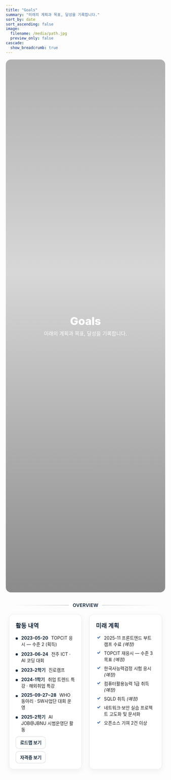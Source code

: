 ```yaml
---
title: "Goals"
summary: "미래의 계획과 목표, 달성을 기록합니다."
sort_by: date
sort_ascending: false
image:
  filename: /media/path.jpg
  preview_only: false
cascade:
  show_breadcrumb: true
---
```


<style>
/* ====== Goals page: hero & layout ====== */
.kjh-hero{ position: relative; min-height: 42vh; display: grid; place-items: center; overflow: hidden; border-radius: 16px; }
.kjh-hero::before{
  content: ""; position:absolute; inset:0;
  background-image: var(--hero-img, url('/media/goals-hero.jpg'));
  background-size: cover; background-position: center; filter: brightness(.55);
}
.kjh-hero::after{ /* 위-아래 그라데이션으로 가독성 보강 */
  content:""; position:absolute; inset:0;
  background: linear-gradient(to bottom, rgba(0,0,0,.30), rgba(0,0,0,.15) 40%, rgba(0,0,0,.45));
}
.kjh-hero__inner{ position: relative; z-index: 1; text-align: center; padding: 3rem 1rem; color:#fff; }
.kjh-hero__inner h1{ font-size: clamp(2rem, 3.6vw, 3rem); font-weight: 800; margin: 0 0 .4rem; }
.kjh-hero__inner p{ font-size: clamp(1rem, 1.6vw, 1.2rem); opacity:.95; margin:0; }
.dark .kjh-hero::before{ filter: brightness(.6); }

/* 구분선 */
.kjh-sep { position: relative; width: min(900px, 92%); margin: 2.5rem auto 1.75rem; text-align: center; }
.kjh-sep::before { content: ""; display: block; height: 1px; background: linear-gradient(90deg, transparent, rgba(23,42,62,0.45), transparent); }
.kjh-sep span { position: absolute; top: 50%; left: 50%; transform: translate(-50%, -50%); background: #fff; color: #172a3e; font-weight: 600; font-size: .95rem; padding: 0 .75rem; }
.dark .kjh-sep::before { background: linear-gradient(90deg, transparent, rgba(255,255,255,.35), transparent); }
.dark .kjh-sep span { background: #0D1B2A; color: #fff; }

/* 본문 2열 레이아웃 */
.goals-wrap{ width:min(1100px, 96%); margin:0 auto 3rem; display:grid; grid-template-columns: 1fr 1fr; gap: 1.5rem; }
@media (max-width: 900px){ .goals-wrap{ grid-template-columns: 1fr; } }
.goals-col{ background:#fff; border:1px solid rgba(13,27,42,.08); border-radius:14px; padding:1.25rem 1.25rem 1.1rem; box-shadow: 0 6px 20px rgba(0,0,0,.06); }
.dark .goals-col{ background:#0D1B2A; border-color: rgba(255,255,255,.12); }
.goals-col h2{ font-size:1.15rem; margin:.1rem 0 1rem; color:#172a3e; font-weight:800; letter-spacing:.02em; }
.dark .goals-col h2{ color:#fff; }

/* 타임라인 스타일 (활동 내역) */
.timeline{ list-style:none; margin:0; padding:0; }
.timeline li{ position:relative; padding-left:1.1rem; margin:.65rem 0; }
.timeline li::before{ content:""; position:absolute; left:0; top:.55rem; width:.42rem; height:.42rem; border-radius:50%; background:#172a3e; }
.dark .timeline li::before{ background:#fff; }
.timeline time{ font-weight:700; color:#172a3e; margin-right:.35rem; }
.dark .timeline time{ color:#fff; }

/* 체크리스트 (미래 계획) */
.checklist{ list-style:none; margin:0; padding:0; }
.checklist li{ position:relative; padding-left:1.6rem; margin:.5rem 0; }
.checklist li::before{ content:"✓"; position:absolute; left:.15rem; top:0; color:#2c65c0; font-weight:800; }
.dark .checklist li::before{ color:#06D6A0; }

/* CTA 버튼 */
.kjh-cta{ display:flex; gap:.5rem; flex-wrap:wrap; margin-top:.75rem; }
.kjh-btn{ display:inline-flex; align-items:center; gap:.4rem; padding:.52rem .8rem; border-radius:10px; font-weight:700; border:1px solid rgba(23,42,62,.18); color:#172a3e; background:#fff; text-decoration:none; }
.kjh-btn:hover{ background:#f5f6f7; border-color:rgba(23,42,62,.28); }
.dark .kjh-btn{ background:#162332; color:#fff; border-color:rgba(255,255,255,.18); }
.dark .kjh-btn:hover{ background:#1b2b40; border-color:rgba(255,255,255,.28); }
</style>

<section class="kjh-hero" style="--hero-img:url('/media/goals-hero.jpg')">
  <div class="kjh-hero__inner">
    <h1>Goals</h1>
    <p>미래의 계획과 목표, 달성을 기록합니다.</p>
  </div>
</section>

<div class="kjh-sep"><span>OVERVIEW</span></div>

<section class="goals-wrap">
  <div class="goals-col">
    <h2>활동 내역</h2>
    <ul class="timeline">
      <li><time>2023-05-20</time> TOPCIT 응시 — 수준 2 (획득)</li>
      <li><time>2023-06-24</time> 전주 ICT · AI 코딩 대회</li>
      <li><time>2023-2학기</time> 진로캠프</li>
      <li><time>2024-1학기</time> 취업 트렌드 특강 · 해외취업 특강</li>
      <li><time>2025-09-27~28</time> WHO 동아리 · SW사업단 대회 운영</li>
      <li><time>2025-2학기</time> AI JOB@JBNU 시범운영단 활동</li>
    </ul>
    <div class="kjh-cta">
      <a class="kjh-btn" href="/goals/roadmap/">로드맵 보기</a>
      <a class="kjh-btn" href="/goals/certs/">자격증 보기</a>
    </div>
  </div>

  <div class="goals-col">
    <h2>미래 계획</h2>
    <ul class="checklist">
      <li>2025-11 프론트엔드 부트캠프 수료 <em>(예정)</em></li>
      <li>TOPCIT 재응시 — 수준 3 목표 <em>(예정)</em></li>
      <li>한국사능력검정 시험 응시 <em>(예정)</em></li>
      <li>컴퓨터활용능력 1급 취득 <em>(예정)</em></li>
      <li>SQLD 취득 <em>(예정)</em></li>
      <li>네트워크·보안 실습 프로젝트 고도화 및 문서화</li>
      <li>오픈소스 기여 2건 이상</li>
    </ul>
    </div>
  </div>
</section>